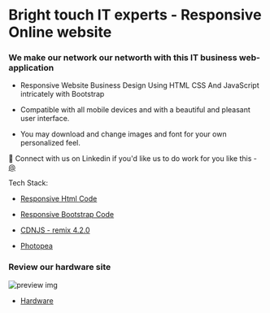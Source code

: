 # Bright touch IT experts - Responsive Online website

### We make our network our networth with this IT business web-application

- Responsive  Website Business Design Using HTML CSS And JavaScript intricately with Bootstrap

- Compatible with all mobile devices and with a beautiful and pleasant user interface.

- You may download and change images and font for your own personalized feel. 

💙 Connect with us on Linkedin if you'd like us to do work for you like this - 
[@](https://www.linkedin.com/in/sir-nhlamulo/)

Tech Stack:
- [Responsive Html Code](https://www.w3schools.com/html/)

- [Responsive Bootstrap Code](https://)

- [CDNJS - remix 4.2.0](https://cdnjs.com/libraries/remixicon/4.2.0)

- [Photopea](https://www.photopea.com/)

### Review our hardware site
![preview img](assets/img/resource/preview.png)

- [Hardware](https://)

